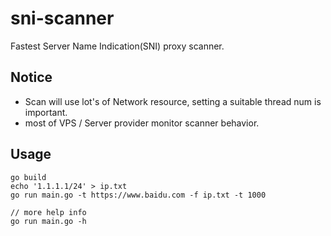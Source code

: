 # sni-scanner
Fastest Server Name Indication(SNI) proxy scanner.

## Notice
* Scan will use lot's of Network resource, setting a suitable thread num is important.
* most of VPS / Server provider monitor scanner behavior.

## Usage
```
go build
echo '1.1.1.1/24' > ip.txt
go run main.go -t https://www.baidu.com -f ip.txt -t 1000

// more help info
go run main.go -h
```
